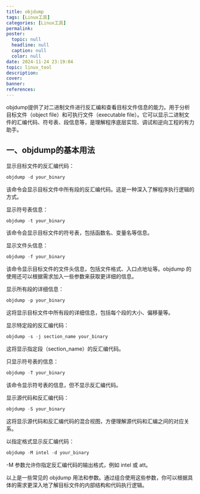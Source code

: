 ```yaml
---
title: objdump
tags: [Linux工具]
categories: [Linux工具]
permalink: 
poster:
  topic: null
  headline: null
  caption: null
  color: null
date: 2024-11-24 23:19:04
topic: linux_tool
description:
cover:
banner:
references:
---
```

objdump提供了对二进制文件进行反汇编和查看目标文件信息的能力。用于分析目标文件（object file）和可执行文件（executable file）。它可以显示二进制文件的汇编代码、符号表、段信息等，是理解程序底层实现、调试和逆向工程的有力助手。

## 一、objdump的基本用法

显示目标文件的反汇编代码：

```C
objdump -d your_binary
```

该命令会显示目标文件中所有段的反汇编代码。这是一种深入了解程序执行逻辑的方式。

显示符号表信息：

```C
objdump -t your_binary
```

该命令会显示目标文件的符号表，包括函数名、变量名等信息。

显示文件头信息：

```C
objdump -f your_binary
```

该命令显示目标文件的文件头信息，包括文件格式、入口点地址等。objdump 的使用还可以根据需求加入一些参数来获取更详细的信息。

显示所有段的详细信息：

```C
objdump -p your_binary
```

这将显示目标文件中所有段的详细信息，包括每个段的大小、偏移量等。

显示特定段的反汇编代码：

```C
objdump -s -j section_name your_binary
```

这将显示指定段（section_name）的反汇编代码。

只显示符号表的信息：

```C
objdump -T your_binary
```

该命令显示符号表的信息，但不显示反汇编代码。

显示源代码和反汇编代码：

```C
objdump -S your_binary
```

这将显示源代码和反汇编代码的混合视图，方便理解源代码和汇编之间的对应关系。

以指定格式显示反汇编代码：

```C
objdump -M intel -d your_binary
```

-M 参数允许你指定反汇编代码的输出格式，例如 intel 或 att。

以上是一些常见的 objdump 用法和参数。通过组合使用这些参数，你可以根据具体的需求更深入地了解目标文件的内部结构和代码执行逻辑。